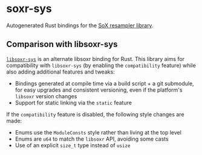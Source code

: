 # soxr-sys

Autogenerated Rust bindings for the [SoX resampler library](https://sourceforge.net/projects/soxr/).

## Comparison with libsoxr-sys

[`libsoxr-sys`](https://github.com/lrbalt/libsoxr-sys) is an alternate libsoxr binding for Rust. This library aims for compatibility with `libsoxr-sys` (by enabling the `compatibility` feature) while also adding additional features and tweaks:

* Bindings generated at compile time via a build script + a git submodule, for easy upgrades and consistent versioning, even if the platform's `libsoxr` version changes
* Support for static linking via the `static` feature

If the `compatibility` feature is disabled, the following style changes are made:

* Enums use the `ModuleConsts` style rather than living at the top level
* Enums are `u64` to match the `libsoxr` API, avoiding some casts
* Use of an explicit `size_t` type instead of `usize`
